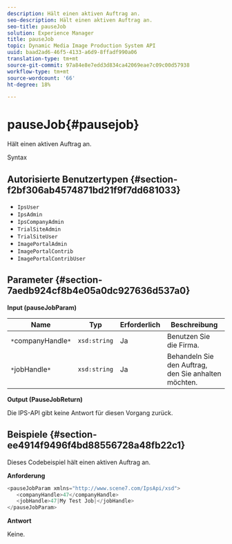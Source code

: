 ```yaml
---
description: Hält einen aktiven Auftrag an.
seo-description: Hält einen aktiven Auftrag an.
seo-title: pauseJob
solution: Experience Manager
title: pauseJob
topic: Dynamic Media Image Production System API
uuid: baad2ad6-46f5-4133-a6d9-8ffadf990a06
translation-type: tm+mt
source-git-commit: 97a84e8e7edd3d834ca42069eae7c09c00d57938
workflow-type: tm+mt
source-wordcount: '66'
ht-degree: 18%

---
```



# pauseJob{#pausejob}

Hält einen aktiven Auftrag an.

Syntax

## Autorisierte Benutzertypen {#section-f2bf306ab4574871bd21f9f7dd681033}

* `IpsUser`
* `IpsAdmin`
* `IpsCompanyAdmin`
* `TrialSiteAdmin`
* `TrialSiteUser`
* `ImagePortalAdmin`
* `ImagePortalContrib`
* `ImagePortalContribUser`

## Parameter {#section-7aedb924cf8b4e05a0dc927636d537a0}

**Input (pauseJobParam)**

| Name | Typ | Erforderlich | Beschreibung |
|---|---|---|---|
| `*`companyHandle`*` | `xsd:string` | Ja | Benutzen Sie die Firma. |
| `*`jobHandle`*` | `xsd:string` | Ja | Behandeln Sie den Auftrag, den Sie anhalten möchten. |

**Output (PauseJobReturn)**

Die IPS-API gibt keine Antwort für diesen Vorgang zurück.

## Beispiele {#section-ee4914f9496f4bd88556728a48fb22c1}

Dieses Codebeispiel hält einen aktiven Auftrag an.

**Anforderung**

```java
<pauseJobParam xmlns="http://www.scene7.com/IpsApi/xsd">
   <companyHandle>47</companyHandle>
   <jobHandle>47|My Test Job|</jobHandle>
</pauseJobParam>
```

**Antwort**

Keine.
